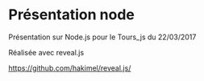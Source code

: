 # Présentation node

Présentation sur Node.js pour le Tours_js du 22/03/2017

Réalisée avec reveal.js 

https://github.com/hakimel/reveal.js/